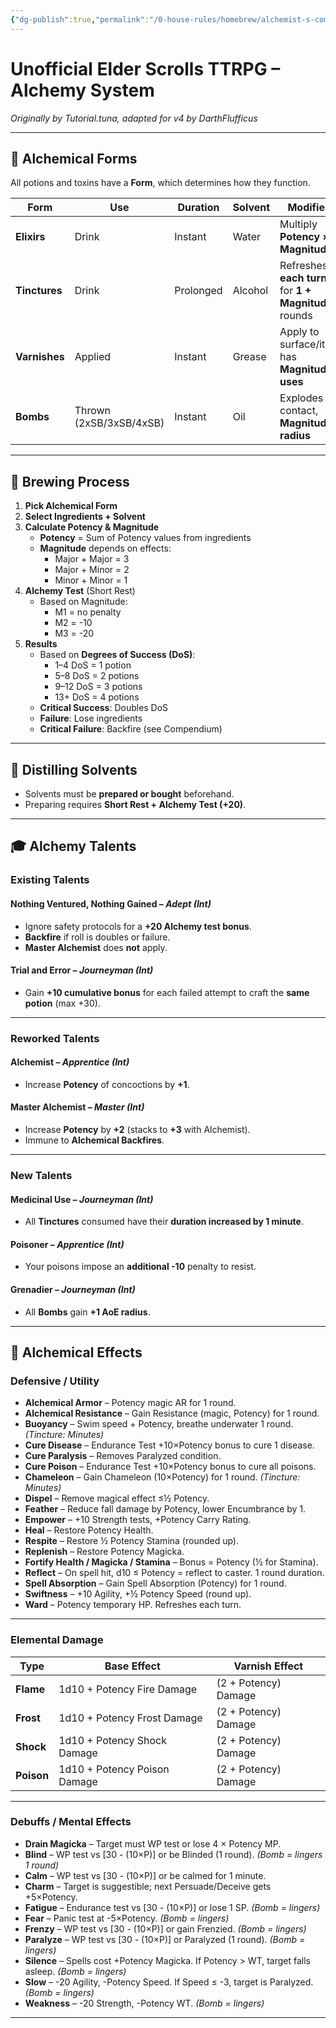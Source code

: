 ```yaml
---
{"dg-publish":true,"permalink":"/0-house-rules/homebrew/alchemist-s-compendium-alchemy-expanded/"}
---
```


# Unofficial Elder Scrolls TTRPG – Alchemy System  
*Originally by Tutorial.tuna, adapted for v4 by DarthFlufficus*

---

## 🧪 Alchemical Forms

All potions and toxins have a **Form**, which determines how they function.

| Form     | Use      | Duration    | Solvent  | Modifiers |
|----------|----------|-------------|----------|-----------|
| **Elixirs**   | Drink    | Instant     | Water    | Multiply **Potency × Magnitude** |
| **Tinctures** | Drink    | Prolonged   | Alcohol  | Refreshes **each turn** for **1 + Magnitude** rounds |
| **Varnishes** | Applied  | Instant     | Grease   | Apply to surface/item, has **Magnitude uses** |
| **Bombs**     | Thrown (2xSB/3xSB/4xSB) | Instant | Oil      | Explodes on contact, **Magnitude radius** |

---

## 🧫 Brewing Process

1. **Pick Alchemical Form**  
2. **Select Ingredients + Solvent**  
3. **Calculate Potency & Magnitude**  
   - **Potency** = Sum of Potency values from ingredients  
   - **Magnitude** depends on effects:  
     - Major + Major = 3  
     - Major + Minor = 2  
     - Minor + Minor = 1  
4. **Alchemy Test** (Short Rest)  
   - Based on Magnitude:
     - M1 = no penalty  
     - M2 = -10  
     - M3 = -20  
5. **Results**  
   - Based on **Degrees of Success (DoS)**:  
     - 1–4 DoS = 1 potion  
     - 5–8 DoS = 2 potions  
     - 9–12 DoS = 3 potions  
     - 13+ DoS = 4 potions  
   - **Critical Success**: Doubles DoS  
   - **Failure**: Lose ingredients  
   - **Critical Failure**: Backfire (see Compendium)

---

## 🧉 Distilling Solvents

- Solvents must be **prepared or bought** beforehand.
- Preparing requires **Short Rest + Alchemy Test (+20)**.

---

## 🎓 Alchemy Talents

### Existing Talents

#### **Nothing Ventured, Nothing Gained** – *Adept (Int)*
- Ignore safety protocols for a **+20 Alchemy test bonus**.
- **Backfire** if roll is doubles or failure.
- **Master Alchemist** does **not** apply.

#### **Trial and Error** – *Journeyman (Int)*
- Gain **+10 cumulative bonus** for each failed attempt to craft the **same potion** (max +30).

---

### Reworked Talents

#### **Alchemist** – *Apprentice (Int)*
- Increase **Potency** of concoctions by **+1**.

#### **Master Alchemist** – *Master (Int)*
- Increase **Potency** by **+2** (stacks to **+3** with Alchemist).
- Immune to **Alchemical Backfires**.

---

### New Talents

#### **Medicinal Use** – *Journeyman (Int)*
- All **Tinctures** consumed have their **duration increased by 1 minute**.

#### **Poisoner** – *Apprentice (Int)*
- Your poisons impose an **additional -10** penalty to resist.

#### **Grenadier** – *Journeyman (Int)*
- All **Bombs** gain **+1 AoE radius**.

---

## 🌟 Alchemical Effects

### Defensive / Utility

- **Alchemical Armor** – Potency magic AR for 1 round.
- **Alchemical Resistance** – Gain Resistance (magic, Potency) for 1 round.
- **Buoyancy** – Swim speed + Potency, breathe underwater 1 round. *(Tincture: Minutes)*
- **Cure Disease** – Endurance Test +10×Potency bonus to cure 1 disease.
- **Cure Paralysis** – Removes Paralyzed condition.
- **Cure Poison** – Endurance Test +10×Potency bonus to cure all poisons.
- **Chameleon** – Gain Chameleon (10×Potency) for 1 round. *(Tincture: Minutes)*
- **Dispel** – Remove magical effect ≤½ Potency.
- **Feather** – Reduce fall damage by Potency, lower Encumbrance by 1.
- **Empower** – +10 Strength tests, +Potency Carry Rating.
- **Heal** – Restore Potency Health.
- **Respite** – Restore ½ Potency Stamina (rounded up).
- **Replenish** – Restore Potency Magicka.
- **Fortify Health / Magicka / Stamina** – Bonus = Potency (½ for Stamina).
- **Reflect** – On spell hit, d10 ≤ Potency = reflect to caster. 1 round duration.
- **Spell Absorption** – Gain Spell Absorption (Potency) for 1 round.
- **Swiftness** – +10 Agility, +½ Potency Speed (round up).
- **Ward** – Potency temporary HP. Refreshes each turn.

---

### Elemental Damage

| Type     | Base Effect                   | Varnish Effect         |
|----------|-------------------------------|------------------------|
| **Flame**  | 1d10 + Potency Fire Damage     | (2 + Potency) Damage   |
| **Frost**  | 1d10 + Potency Frost Damage    | (2 + Potency) Damage   |
| **Shock**  | 1d10 + Potency Shock Damage    | (2 + Potency) Damage   |
| **Poison** | 1d10 + Potency Poison Damage   | (2 + Potency) Damage   |

---

### Debuffs / Mental Effects

- **Drain Magicka** – Target must WP test or lose 4 × Potency MP.
- **Blind** – WP test vs [30 - (10×P)] or be Blinded (1 round). *(Bomb = lingers 1 round)*
- **Calm** – WP test vs [30 - (10×P)] or be calmed for 1 minute.
- **Charm** – Target is suggestible; next Persuade/Deceive gets +5×Potency.
- **Fatigue** – Endurance test vs [30 - (10×P)] or lose 1 SP. *(Bomb = lingers)*
- **Fear** – Panic test at -5×Potency. *(Bomb = lingers)*
- **Frenzy** – WP test vs [30 - (10×P)] or gain Frenzied. *(Bomb = lingers)*
- **Paralyze** – WP test vs [30 - (10×P)] or Paralyzed (1 round). *(Bomb = lingers)*
- **Silence** – Spells cost +Potency Magicka. If Potency > WT, target falls asleep. *(Bomb = lingers)*
- **Slow** – -20 Agility, -Potency Speed. If Speed ≤ -3, target is Paralyzed. *(Bomb = lingers)*
- **Weakness** – -20 Strength, -Potency WT. *(Bomb = lingers)*

---


